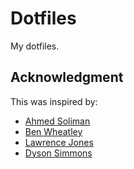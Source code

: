 # Dotfiles

My dotfiles.

## Acknowledgment

This was inspired by:

* [Ahmed Soliman](https://github.com/AhmedSoliman/dotfiles)
* [Ben Wheatley](https://github.com/benwh/dotfiles)
* [Lawrence Jones](https://github.com/lawrencejones/dotfiles)
* [Dyson Simmons](https://github.com/dyson/dotfiles)
